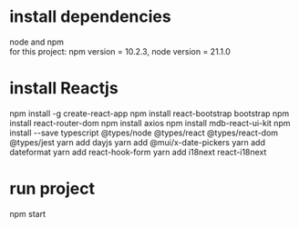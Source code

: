 # install dependencies
node and npm  
for this project: npm version = 10.2.3, node version = 21.1.0  

# install Reactjs
npm install -g create-react-app
npm install react-bootstrap bootstrap
npm install react-router-dom
npm install axios
npm install mdb-react-ui-kit
npm install --save typescript @types/node @types/react @types/react-dom @types/jest
yarn add dayjs
yarn add @mui/x-date-pickers
yarn add dateformat 
yarn add react-hook-form
yarn add i18next react-i18next

# run project  
npm start  







